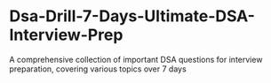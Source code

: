 # Dsa-Drill-7-Days-Ultimate-DSA-Interview-Prep
A comprehensive collection of important DSA questions for interview preparation, covering various topics over 7 days
